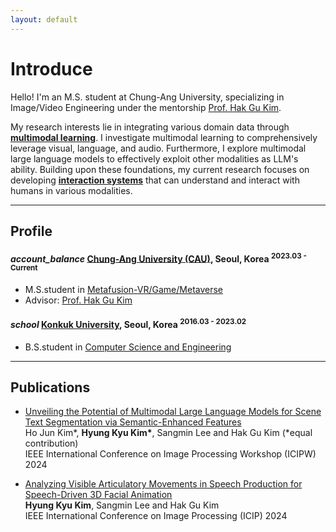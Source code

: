 ```yaml
---
layout: default
---
```


# Introduce

Hello!
I'm an M.S. student at Chung-Ang University, 
specializing in Image/Video Engineering under the mentorship [Prof. Hak Gu Kim](https://www.irislab.cau.ac.kr/members/pi).

My research interests lie in integrating various domain data through <u><strong>multimodal learning</strong></u>. I investigate multimodal learning to comprehensively leverage visual, language, and audio. Furthermore, I explore multimodal large language models to effectively exploit other modalities as LLM's ability. Building upon these foundations, my current research focuses on developing <u><strong>interaction systems</strong></u> that can understand and interact with humans in various modalities.
* * *

## Profile

<h4 class="education">
  <i class="material-icons md-18">account_balance</i>
  <a href="https://www.cau.ac.kr/index.do">Chung-Ang University (CAU)</a>, Seoul, Korea
  <sup>2023.03 - Current</sup>
</h4>

- M.S.student in [Metafusion-VR/Game/Metaverse](https://gsaim.cau.ac.kr)
- Advisor: [Prof. Hak Gu Kim](https://www.irislab.cau.ac.kr/members/pi)


<h4 class="education">
  <i class="material-icons md-18">school</i>
  <a href="http://www.konkuk.ac.kr/do/Index.do">Konkuk University</a>, Seoul, Korea
  <sup>2016.03 - 2023.02</sup>
</h4>

- B.S.student in [Computer Science and Engineering](http://cse.konkuk.ac.kr)

* * *


<!--- Advisor:-->

## Publications

<ul>
  <li>
    <p><a href="">Unveiling the Potential of Multimodal Large Language Models for Scene Text Segmentation via Semantic-Enhanced Features</a> <br />
    Ho Jun Kim*, <strong>Hyung Kyu Kim*</strong>, Sangmin Lee and Hak Gu Kim (*equal contribution)<br />
    IEEE International Conference on Image Processing Workshop (ICIPW) 2024</p>
  </li>

  <li>
    <p><a href="">Analyzing Visible Articulatory Movements in Speech Production for Speech-Driven 3D Facial Animation</a> <br />
    <strong>Hyung Kyu Kim</strong>, Sangmin Lee and Hak Gu Kim <br />
    IEEE International Conference on Image Processing (ICIP) 2024</p>
  </li>

<ul>



<!-- ### Awards & Honorships -->

<!-- - [**name**](homepage_address)(date) -->


<!-- ### Development Projects -->

<!-- - **Name** <sup>2019.02 - Current</sup> <a class="code" href="code_homepage address">[code]</a> <br/> 
detail -->

<!-- 
### Professional Activities -->
<!-- 
- **Reviewer of International Conferences** <br/>
IEEE/CVF International Conference on Computer Vision (ICCV) 2023 <br/>\
IEEE/CVF International Conference on Computer Vision (ICCV) 2023 <br/>\ -->
